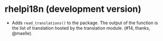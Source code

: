 # rhelpi18n (development version)

-   Adds `read_translations()` to the package. 
  The output of the function is the list of translation hosted by the translation module. (#14, thanks, @maelle).
